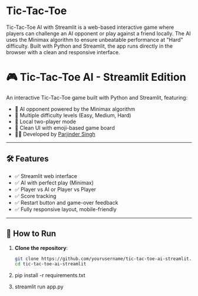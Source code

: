 # Tic-Tac-Toe
Tic-Tac-Toe AI with Streamlit is a web-based interactive game where players can challenge an AI opponent or play against a friend locally. The AI uses the Minimax algorithm to ensure unbeatable performance at "Hard" difficulty. Built with Python and Streamlit, the app runs directly in the browser with a clean and responsive interface.
# 🎮 Tic-Tac-Toe AI - Streamlit Edition

An interactive Tic-Tac-Toe game built with Python and Streamlit, featuring:
- 🎯 AI opponent powered by the Minimax algorithm
- 🧠 Multiple difficulty levels (Easy, Medium, Hard)
- 👯 Local two-player mode
- 🧼 Clean UI with emoji-based game board
- 👨‍💻 Developed by [Parjinder Singh](https://www.linkedin.com/in/parjinder-singh)

---

## 🛠️ Features

- ✅ Streamlit web interface
- ✅ AI with perfect play (Minimax)
- ✅ Player vs AI or Player vs Player
- ✅ Score tracking
- ✅ Restart button and game-over feedback
- ✅ Fully responsive layout, mobile-friendly

---

## 🚀 How to Run

1. **Clone the repository**:
   ```bash
   git clone https://github.com/yourusername/tic-tac-toe-ai-streamlit.git
   cd tic-tac-toe-ai-streamlit


2. pip install -r requirements.txt

3. streamlit run app.py

